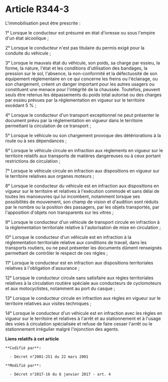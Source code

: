 # Article R344-3

L'immobilisation peut être prescrite :

1° Lorsque le conducteur est présumé en état d'ivresse ou sous l'empire d'un état alcoolique ;

2° Lorsque le conducteur n'est pas titulaire du permis exigé pour la conduite du véhicule ;

3° Lorsque le mauvais état du véhicule, son poids, sa charge par essieu, la forme, la nature, l'état et les conditions
d'utilisation des bandages, la pression sur le sol, l'absence, la non-conformité et la défectuosité de son équipement
réglementaire en ce qui concerne les freins ou l'éclairage, ou son chargement, créent un danger important pour les autres
usagers ou constituent une menace pour l'intégrité de la chaussée. Toutefois, peuvent seuls être retenus les dépassements du
poids total autorisé ou des charges par essieu prévues par la réglementation en vigueur sur le territoire excédant 5 % ;

4° Lorsque le conducteur d'un transport exceptionnel ne peut présenter le document prévu par la réglementation en vigueur
dans le territoire permettant la circulation de ce transport ;

5° Lorsque le véhicule ou son chargement provoque des détériorations à la route ou à ses dépendances ;

6° Lorsque le véhicule circule en infraction aux règlements en vigueur sur le territoire relatifs aux transports de matières
dangereuses ou à ceux portant restrictions de circulation ;

7° Lorsque le véhicule circule en infraction aux dispositions en vigueur sur le territoire relatives aux organes moteurs ;

8° Lorsque le conducteur du véhicule est en infraction aux dispositions en vigueur sur le territoire et relatives à
l'exécution commode et sans délai de toutes les manoeuvres qui lui incombent, notamment lorsque ses possibilités de
mouvement, son champ de vision et d'audition sont réduits par le nombre ou la position des passagers, par les objets
transportés, par l'apposition d'objets non transparents sur les vitres ;

9° Lorsque le conducteur d'un véhicule de transport circule en infraction à la réglementation territoriale relative à
l'autorisation de mise en circulation ;

l0° Lorsque le conducteur d'un véhicule est en infraction à la réglementation territoriale relative aux conditions de
travail, dans les transports routiers, ou ne peut présenter les documents dûment renseignés permettant de contrôler le
respect de ces règles ;

11° Lorsque le conducteur est en infraction aux dispositions territoriales relatives à l'obligation d'assurance ;

12° Lorsque le conducteur circule sans satisfaire aux règles territoriales relatives à la circulation routière spéciale aux
conducteurs de cyclomoteurs et aux motocyclistes, notamment au port du casque ;

13° Lorsque le conducteur circule en infraction aux règles en vigueur sur le territoire relatives aux visites techniques ;

14° Lorsque le conducteur d'un véhicule est en infraction avec les règles en vigueur sur le territoire et relatives à l'arrêt
et au stationnement et à l'usage des voies à circulation spécialisée et refuse de faire cesser l'arrêt ou le stationnement
irrégulier malgré l'injonction des agents.

**Liens relatifs à cet article**

	**Codifié par**:

	  - Décret n°2001-251 du 22 mars 2001

	**Modifié par**:

	  - Décret n°2017-16 du 6 janvier 2017 - art. 4
